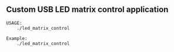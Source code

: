 ## Custom USB LED matrix control application ##

```
USAGE:
    ./led_matrix_control

Example:
    ./led_matrix_control
```
